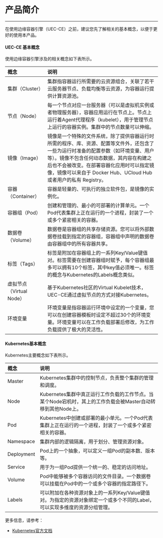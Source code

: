 # 产品简介
------

在使用边缘容器引擎（UEC-CE）之前，建议您先了解相关的基本概念，以便于更好的使用本产品。

 

#### UEC-CE 基本概念

使用边缘容器引擎涉及的相关概念如下表所示。

| 概念                     | 说明                                                         |
| :----------------------- | :----------------------------------------------------------- |
| 集群（Cluster）          | 集群指容器运行所需要的云资源组合，关联了若干云服务器节点、负载均衡等云资源，为容器运行提供计算资源池。 |
| 节点（Node）             | 每一个节点对应一台服务器（可以是虚拟机实例或者物理服务器），容器应用运行在节点上。节点上运行着Agent代理程序（kubelet），用于管理节点上运行的容器实例。集群中的节点数量可以伸缩。 |
| 镜像（Image）            | 镜像是一个特殊的文件系统，除了提供容器运行时所需的程序、库、资源、配置等文件外，还包含了一些为运行时准备的配置参数（如环境变量、用户等）。镜像不包含任何动态数据，其内容在构建之后也不会被改变。在部署容器化应用时可以指定镜像，镜像可以来自于 Docker Hub、UCloud Hub或者用户的私有 Registry。 |
| 容器（Container）        | 容器是轻量的、可执行的独立软件包，是镜像的实例化。           |
| 容器组（Pod）            | 创建和管理的、最小的可部署的计算单元。一个Pod代表集群上正在运行的一个进程，封装了一个或多个紧密相关的容器。 |
| 数据卷（Volume）         | 数据卷是容器组的共享存储资源。您可以将外部数据卷挂载到指定的容器组，容器组中声明的数据卷由容器组中的所有容器共享。 |
| 标签（Tags）             | 标签是附加在容器组上的一系列Key/Value键值对。标签需要在创建容器组时赋予，每个容器组最多可以拥有10个标签，其中key值必须唯一。标签的概念与Kubernetes的Labels概念类似。 |
| 虚拟节点（Virtual Node） | 基于Kubernetes社区的Virtual Kubelet技术，UEC-CE通过虚拟节点的方式对接Kubernetes。 |
| 环境变量                 | 环境变量是指容器运行环境中设定的一个变量，您可以在创建容器模板时设定不超过30个的环境变量。环境变量可以在工作负载部署后修改，为工作负载提供了极大的灵活性。 |



#### Kubernetes基本概念

Kubernetes主要概念如下表所示。

| 概念       | 说明                                                         |
| :--------- | :----------------------------------------------------------- |
| Master     | Kubernetes集群中的控制节点，负责整个集群的管理和调度。       |
| Node       | Kubernetes集群中真正运行工作负载的工作节点。当某个Node宕机时，其上的工作负载会被Master自动转移到其他Node上。 |
| Pod        | Kubernetes中创建或部署的最小单元。一个Pod代表集群上正在运行的一个进程，封装了一个或多个紧密相关的容器。 |
| Namespace  | 集群内部的逻辑隔离，用于划分、管理资源对象。                 |
| Deployment | Pod上的一个抽象，可以定义一组Pod的副本数、版本等。           |
| Service    | 用于为一组Pod提供一个统一的、稳定的访问地址。                |
| Volume     | Pod中能够被多个容器访问的文件目录。一个数据卷可以挂载在Pod中的一个或多个容器的指定路径下。 |
| Labels     | 可以附加在各种资源对象上的一系列Key/Value键值对。为指定的资源对象绑定一个或多个不同的Label，可以实现多维度的资源分组管理。 |



更多信息，请参考：

- [Kubernetes官方文档](https://kubernetes.io/zh/docs/concepts/?spm=a2c4g.11186623.0.0.73036949ODLavV)

